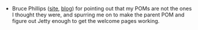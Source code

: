   * Bruce Phillips ([site](http://www.brucephillips.name/), [blog](http://www.brucephillips.name/blog/)) for pointing out that my POMs are not the ones I thought they were, and spurring me on to make the parent POM and figure out Jetty enough to get the welcome pages working.